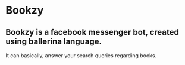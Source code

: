 # Bookzy
Bookzy is a facebook messenger bot, created using ballerina language.
--------------------------------------------------------------------
It can basically, answer your search queries regarding books. 
